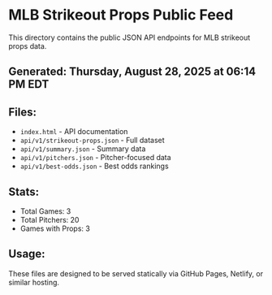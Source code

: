 # MLB Strikeout Props Public Feed

This directory contains the public JSON API endpoints for MLB strikeout props data.

## Generated: Thursday, August 28, 2025 at 06:14 PM EDT

## Files:
- `index.html` - API documentation
- `api/v1/strikeout-props.json` - Full dataset
- `api/v1/summary.json` - Summary data
- `api/v1/pitchers.json` - Pitcher-focused data  
- `api/v1/best-odds.json` - Best odds rankings

## Stats:
- Total Games: 3
- Total Pitchers: 20
- Games with Props: 3

## Usage:
These files are designed to be served statically via GitHub Pages, Netlify, or similar hosting.
